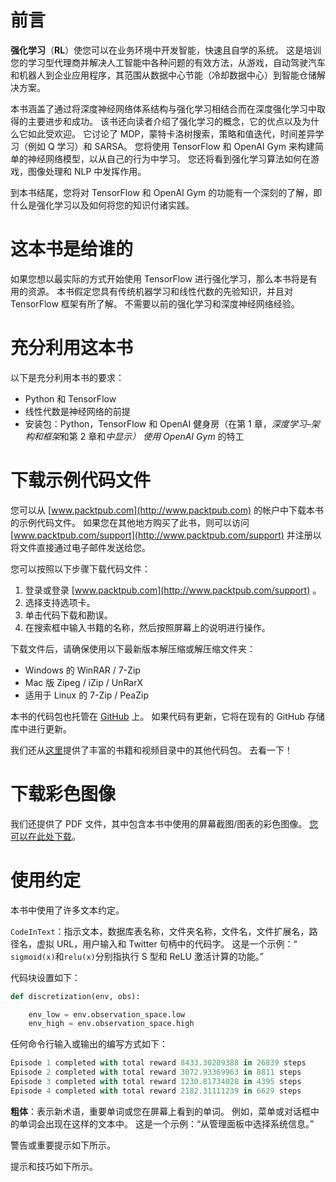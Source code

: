 # 前言

**强化学习**（**RL**）使您可以在业务环境中开发智能，快速且自学的系统。 这是培训您的学习型代理商并解决人工智能中各种问题的有效方法，从游戏，自动驾驶汽车和机器人到企业应用程序，其范围从数据中心节能（冷却数据中心）到智能仓储解决方案。

本书涵盖了通过将深度神经网络体系结构与强化学习相结合而在深度强化学习中取得的主要进步和成功。 该书还向读者介绍了强化学习的概念，它的优点以及为什么它如此受欢迎。 它讨论了 MDP，蒙特卡洛树搜索，策略和值迭代，时间差异学习（例如 Q 学习）和 SARSA。 您将使用 TensorFlow 和 OpenAI Gym 来构建简单的神经网络模型，以从自己的行为中学习。 您还将看到强化学习算法如何在游戏，图像处理和 NLP 中发挥作用。

到本书结尾，您将对 TensorFlow 和 OpenAI Gym 的功能有一个深刻的了解，即什么是强化学习以及如何将您的知识付诸实践。

# 这本书是给谁的

如果您想以最实际的方式开始使用 TensorFlow 进行强化学习，那么本书将是有用的资源。 本书假定您具有传统机器学习和线性代数的先验知识，并且对 TensorFlow 框架有所了解。 不需要以前的强化学习和深度神经网络经验。

# 充分利用这本书

以下是充分利用本书的要求：

*   Python 和 TensorFlow
*   线性代数是神经网络的前提
*   安装包：Python，TensorFlow 和 OpenAI 健身房（在第 1 章，*深度学习–架构和框架*和第 2 章和*中显示） 使用 OpenAI Gym* 的特工

# 下载示例代码文件

您可以从 [www.packtpub.com](http://www.packtpub.com) 的帐户中下载本书的示例代码文件。 如果您在其他地方购买了此书，则可以访问 [www.packtpub.com/support](http://www.packtpub.com/support) 并注册以将文件直接通过电子邮件发送给您。

您可以按照以下步骤下载代码文件：

1.  登录或登录 [www.packtpub.com](http://www.packtpub.com/support) 。
2.  选择支持选项卡。
3.  单击代码下载和勘误。
4.  在搜索框中输入书籍的名称，然后按照屏幕上的说明进行操作。

下载文件后，请确保使用以下最新版本解压缩或解压缩文件夹：

*   Windows 的 WinRAR / 7-Zip
*   Mac 版 Zipeg / iZip / UnRarX
*   适用于 Linux 的 7-Zip / PeaZip

本书的代码包也托管在 [GitHub](https://github.com/PacktPublishing/Reinforcement-Learning-with-TensorFlow) 上。 如果代码有更新，它将在现有的 GitHub 存储库中进行更新。

我们还从[这里](https://github.com/PacktPublishing/)提供了丰富的书籍和视频目录中的其他代码包。 去看一下！

# 下载彩色图像

我们还提供了 PDF 文件，其中包含本书中使用的屏幕截图/图表的彩色图像。 [您可以在此处下载](http://www.packtpub.com/sites/default/files/downloads/ReinforcementLearningwithTensorFlow_ColorImages.pdf)。

# 使用约定

本书中使用了许多文本约定。

`CodeInText`：指示文本，数据库表名称，文件夹名称，文件名，文件扩展名，路径名，虚拟 URL，用户输入和 Twitter 句柄中的代码字。 这是一个示例：“ `sigmoid(x)`和`relu(x)`分别指执行 S 型和 ReLU 激活计算的功能。”

代码块设置如下：

```py
def discretization(env, obs):

    env_low = env.observation_space.low
    env_high = env.observation_space.high
```

任何命令行输入或输出的编写方式如下：

```py
Episode 1 completed with total reward 8433.30289388 in 26839 steps
Episode 2 completed with total reward 3072.93369963 in 8811 steps
Episode 3 completed with total reward 1230.81734028 in 4395 steps
Episode 4 completed with total reward 2182.31111239 in 6629 steps
```

**粗体**：表示新术语，重要单词或您在屏幕上看到的单词。 例如，菜单或对话框中的单词会出现在这样的文本中。 这是一个示例：“从管理面板中选择系统信息。”

警告或重要提示如下所示。

提示和技巧如下所示。

